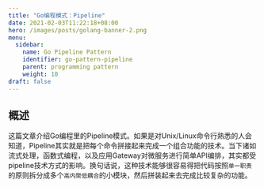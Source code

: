 ```yaml
---
title: "Go编程模式：Pipeline"
date: 2021-02-03T11:22:18+08:00
hero: /images/posts/golang-banner-2.png
menu:
  sidebar:
    name: Go Pipeline Pattern
    identifier: go-pattern-pipeline
    parent: programming pattern
    weight: 10
draft: false
---
```




## 概述

  这篇文章介绍Go编程里的Pipeline模式。如果是对Unix/Linux命令行熟悉的人会知道，Pipeline其实就是把每个命令拼接起来完成一个组合功能的技术。当下诸如流式处理，函数式编程，以及应用Gateway对微服务进行简单API编排，其实都受pipeline技术方式的影响。换句话说，这种技术能够很容易得把代码按照`单一职责`的原则拆分成多个`高内聚低耦合`的小模块，然后拼装起来去完成比较复杂的功能。

​    